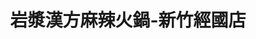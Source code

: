 ---
title: "岩漿漢方麻辣火鍋-新竹經國店"
description: "岩漿漢方麻辣火鍋-新竹經國店"
layout: shop
keywords:
  - 美食競賽
  - 台灣美食
  - 美食精選
datePublished: "2025-06-30"
dateModified: "2025-07-05"
city: "新竹市"
district: "北區"
address: "300新竹市北區東大路二段78號"
phone: "035357618"
geo: "24.813703999959007, 120.96791033433041"
google_map: "https://maps.app.goo.gl/NWiEifXXsG631pcH7"
footinder: "https://footinder.com.tw/%e6%96%b0%e7%ab%b9%e5%b8%82%e5%8c%97%e5%8d%80/130148/"
official: "https://yenchiang-hotpot.com/"
award:
  - name: "台北國際牛肉麵節"
    year: "2024"
    entries:
      - group: "鮮食組"
        cooking_style: "紅燒"
        rank: "金牌"

---